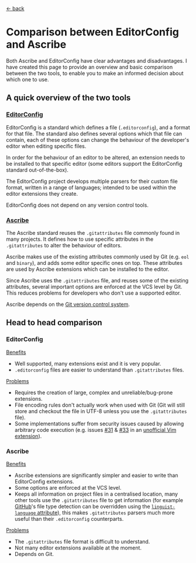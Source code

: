 <!-- METADATA
title: Ascribe vs EditorConfig
-->

[← back](../)

# Comparison between EditorConfig and Ascribe

Both Ascribe and EditorConfig have clear advantages and disadvantages. I have
created this page to provide an overview and basic comparison between the two
tools, to enable you to make an informed decision about which one to use.

## A quick overview of the two tools

### [EditorConfig](https://editorconfig.org/)

EditorConfig is a standard which defines a file (`.editorconfig`), and a format
for that file. The standard also defines several options which that file can
contain, each of these options can change the behaviour of the developer's
editor when editing specific files.

In order for the behaviour of an editor to be altered, an extension needs to be
installed to that specific editor (some editors support the EditorConfig
standard out-of-the-box).

The EditorConfig project develops multiple parsers for their custom file
format, written in a range of languages; intended to be used within the editor
extensions they create.

EditorConfig does not depend on any version control tools.

### [Ascribe](../)

The Ascribe standard reuses the `.gitattributes` file commonly found in many
projects. It defines how to use specific attributes in the `.gitattributes` to
alter the behaviour of editors.

Ascribe makes use of the existing attributes commonly used by Git (e.g. `eol`
and `binary`), and adds some editor specific ones on top. These attributes are
used by Ascribe extensions which can be installed to the editor.

Since Ascribe uses the `.gitattributes` file, and reuses some of the existing
attributes, several important options are enforced at the VCS level by Git.
This reduces problems for developers who don't use a supported editor.

Ascribe depends on the [Git version control system](https://git-scm.com/).

## Head to head comparison

### EditorConfig

<u>Benefits</u>

- Well supported, many extensions exist and it is very popular.
- `.editorconfig` files are easier to understand than `.gitattributes` files.

<u>Problems</u>

- Requires the creation of large, complex and unreliable/bug-prone extensions.
- File encoding rules don't actually work when used with Git (Git will still
  store and checkout the file in UTF-8 unless you use the `.gitattributes` file).
- Some implementations suffer from security issues caused by allowing arbitrary
  code execution (e.g. issues [#31][] & [#33][] in an [unofficial Vim extension][]).

[unofficial Vim extension]: https://github.com/sgur/vim-editorconfig/
[#31]: https://github.com/sgur/vim-editorconfig/issues/31
[#33]: https://github.com/sgur/vim-editorconfig/issues/33

### Ascribe

<u>Benefits</u>

- Ascribe extensions are significantly simpler and easier to write than
  EditorConfig extensions.
- Some options are enforced at the VCS level.
- Keeps all information on project files in a centralised location, many other
  tools use the `.gitattributes` file to get information (for example
  [GitHub](https://github.com/)'s file type detection can be overridden using
  the [`linguist-language` attribute][]), this makes `.gitattributes` parsers
  much more useful than their `.editorconfig` counterparts.

[`linguist-language` attribute]: https://github.com/github/linguist#using-gitattributes

<u>Problems</u>

- The `.gitattributes` file format is difficult to understand.
- Not many editor extensions available at the moment.
- Depends on Git.
